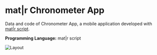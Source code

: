# mat|r Chronometer App
Data and code of Chronometer App, a mobile application developed with [mat|r script](https://www.matrproject.com/).

**Programming Language:** mat|r script

![Layout](https://github.com/agustinadinamarca/mat-r-Chronometer-App/blob/master/Images/img.jpg=1x1)
